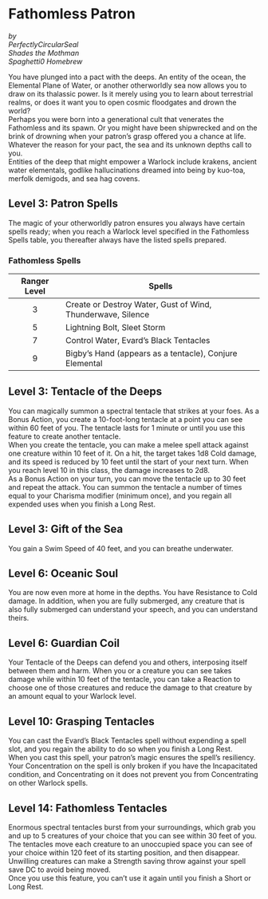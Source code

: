 # Fathomless Patron

*by*  
*PerfectlyCircularSeal*  
*Shades the Mothman*  
*Spaghetti0 Homebrew*  

You have plunged into a pact with the deeps. An entity of the ocean, the Elemental Plane of Water, or another otherworldly sea now allows you to draw on its thalassic power. Is it merely using you to learn about terrestrial realms, or does it want you to open cosmic floodgates and drown the world?  
Perhaps you were born into a generational cult that venerates the Fathomless and its spawn. Or you might have been shipwrecked and on the brink of drowning when your patron’s grasp offered you a chance at life. Whatever the reason for your pact, the sea and its unknown depths call to you.  
Entities of the deep that might empower a Warlock include krakens, ancient water elementals, godlike hallucinations dreamed into being by kuo-toa, merfolk demigods, and sea hag covens.

## Level 3: Patron Spells
The magic of your otherworldly patron ensures you always have certain spells ready; when you reach a Warlock level specified in the Fathomless Spells table, you thereafter always have the listed spells prepared. 

### Fathomless Spells
| Ranger Level |                            Spells                           |
| :----------: | ----------------------------------------------------------- |
|       3      | Create or Destroy Water, Gust of Wind, Thunderwave, Silence |
|       5      | Lightning Bolt, Sleet Storm                                 |
|       7      | Control Water, Evard’s Black Tentacles                      |
|       9      | Bigby’s Hand (appears as a tentacle), Conjure Elemental     |

## Level 3: Tentacle of the Deeps
You can magically summon a spectral tentacle that strikes at your foes. As a Bonus Action, you create a 10-foot-long tentacle at a point you can see within 60 feet of you. The tentacle lasts for 1 minute or until you use this feature to create another tentacle.  
When you create the tentacle, you can make a melee spell attack against one creature within 10 feet of it. On a hit, the target takes 1d8 Cold damage, and its speed is reduced by 10 feet until the start of your next turn. When you reach level 10 in this class, the damage increases to 2d8.  
As a Bonus Action on your turn, you can move the tentacle up to 30 feet and repeat the attack. You can summon the tentacle a number of times equal to your Charisma modifier (minimum once), and you regain all expended uses when you finish a Long Rest.

## Level 3: Gift of the Sea
You gain a Swim Speed of 40 feet, and you can breathe underwater. 

## Level 6: Oceanic Soul
You are now even more at home in the depths. You have Resistance to Cold damage. In addition, when you are fully submerged, any creature that is also fully submerged can understand your speech, and you can understand theirs.

## Level 6: Guardian Coil
Your Tentacle of the Deeps can defend you and others, interposing itself between them and harm. When you or a creature you can see takes damage while within 10 feet of the tentacle, you can take a Reaction to choose one of those creatures and reduce the damage to that creature by an amount equal to your Warlock level.

## Level 10: Grasping Tentacles
You can cast the Evard’s Black Tentacles spell without expending a spell slot, and you regain the ability to do so when you finish a Long Rest.  
When you cast this spell, your patron’s magic ensures the spell’s resiliency. Your Concentration on the spell is only broken if you have the Incapacitated condition, and Concentrating on it does not prevent you from Concentrating on other Warlock spells.

## Level 14: Fathomless Tentacles
Enormous spectral tentacles burst from your surroundings, which grab you and up to 5 creatures of your choice that you can see within 30 feet of you. The tentacles move each creature to an unoccupied space you can see of your choice within 120 feet of its starting position, and then disappear. Unwilling creatures can make a Strength saving throw against your spell save DC to avoid being moved.  
Once you use this feature, you can’t use it again until you finish a Short or Long Rest.
